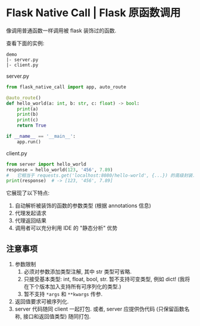 # Flask Native Call | Flask 原函数调用

像调用普通函数一样调用被 flask 装饰过的函数.

查看下面的实例:

```
demo
|- server.py
|- client.py
```

server.py

```python
from flask_native_call import app, auto_route

@auto_route()
def hello_world(a: int, b: str, c: float) -> bool:
    print(a)
    print(b)
    print(c)
    return True

if __name__ == '__main__':
    app.run()
```

client.py

```python
from server import hello_world
response = hello_world(123, '456', 7.89)
#   它相当于 requests.get('localhost:8080/hello-world', {...}) 的高级封装.
print(response)  # -> [123, '456', 7.89]
```

它展现了以下特点:

1. 自动解析被装饰的函数的参数类型 (根据 annotations 信息)
2. 代理发起请求
3. 代理返回结果
4. 调用者可以充分利用 IDE 的 "静态分析" 优势

## 注意事项

1. 参数限制
    1. 必须对参数添加类型注解, 其中 str 类型可省略.
    2. 只接受基本类型: int, float, bool, str. 暂不支持可变类型, 例如 dict! (我将在下个版本加入支持所有可序列化的类型.)
    3. 暂不支持 `*args` 和 `**kwargs` 传参.
2. 返回值要求可被序列化.
3. server 代码随同 client 一起打包. 或者, server 应提供伪代码 (只保留函数名称, 接口和返回值类型) 随同打包.
